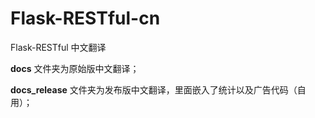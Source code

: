 Flask-RESTful-cn
================

Flask-RESTful 中文翻译

**docs** 文件夹为原始版中文翻译；

**docs_release** 文件夹为发布版中文翻译，里面嵌入了统计以及广告代码（自用）；
